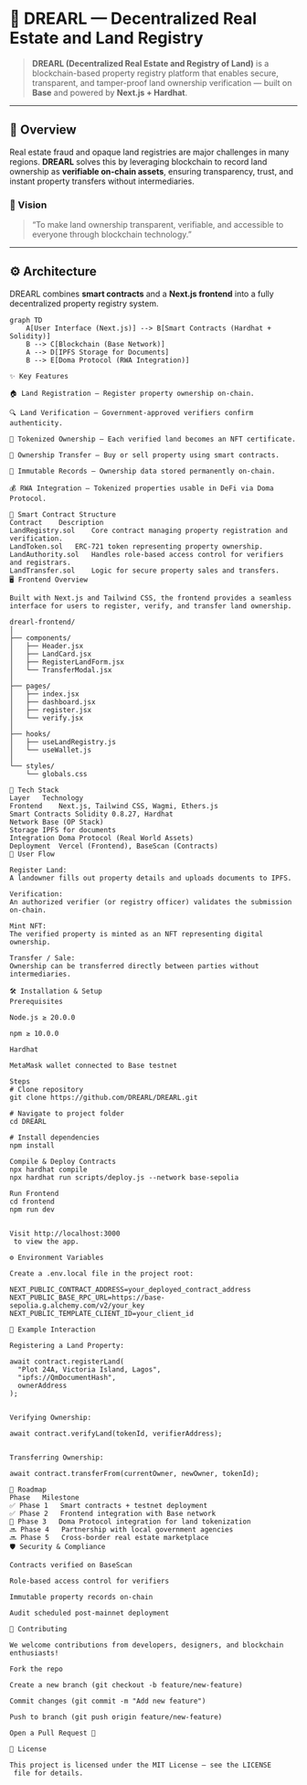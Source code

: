 # 🏡 DREARL — Decentralized Real Estate and Land Registry

> **DREARL (Decentralized Real Estate and Registry of Land)** is a blockchain-based property registry platform that enables secure, transparent, and tamper-proof land ownership verification — built on **Base** and powered by **Next.js + Hardhat**.

---

## 🔎 Overview

Real estate fraud and opaque land registries are major challenges in many regions. **DREARL** solves this by leveraging blockchain to record land ownership as **verifiable on-chain assets**, ensuring transparency, trust, and instant property transfers without intermediaries.

### 🎯 Vision
> “To make land ownership transparent, verifiable, and accessible to everyone through blockchain technology.”

---

## ⚙️ Architecture

DREARL combines **smart contracts** and a **Next.js frontend** into a fully decentralized property registry system.

```mermaid
graph TD
    A[User Interface (Next.js)] --> B[Smart Contracts (Hardhat + Solidity)]
    B --> C[Blockchain (Base Network)]
    A --> D[IPFS Storage for Documents]
    B --> E[Doma Protocol (RWA Integration)]

✨ Key Features

🏠 Land Registration — Register property ownership on-chain.

🔍 Land Verification — Government-approved verifiers confirm authenticity.

🧾 Tokenized Ownership — Each verified land becomes an NFT certificate.

🔄 Ownership Transfer — Buy or sell property using smart contracts.

🧱 Immutable Records — Ownership data stored permanently on-chain.

💰 RWA Integration — Tokenized properties usable in DeFi via Doma Protocol.

🧩 Smart Contract Structure
Contract	Description
LandRegistry.sol	Core contract managing property registration and verification.
LandToken.sol	ERC-721 token representing property ownership.
LandAuthority.sol	Handles role-based access control for verifiers and registrars.
LandTransfer.sol	Logic for secure property sales and transfers.
🖥️ Frontend Overview

Built with Next.js and Tailwind CSS, the frontend provides a seamless interface for users to register, verify, and transfer land ownership.

drearl-frontend/
│
├── components/
│   ├── Header.jsx
│   ├── LandCard.jsx
│   ├── RegisterLandForm.jsx
│   └── TransferModal.jsx
│
├── pages/
│   ├── index.jsx
│   ├── dashboard.jsx
│   ├── register.jsx
│   └── verify.jsx
│
├── hooks/
│   ├── useLandRegistry.js
│   └── useWallet.js
│
└── styles/
    └── globals.css

🔗 Tech Stack
Layer	Technology
Frontend	Next.js, Tailwind CSS, Wagmi, Ethers.js
Smart Contracts	Solidity 0.8.27, Hardhat
Network	Base (OP Stack)
Storage	IPFS for documents
Integration	Doma Protocol (Real World Assets)
Deployment	Vercel (Frontend), BaseScan (Contracts)
🧠 User Flow

Register Land:
A landowner fills out property details and uploads documents to IPFS.

Verification:
An authorized verifier (or registry officer) validates the submission on-chain.

Mint NFT:
The verified property is minted as an NFT representing digital ownership.

Transfer / Sale:
Ownership can be transferred directly between parties without intermediaries.

🛠️ Installation & Setup
Prerequisites

Node.js ≥ 20.0.0

npm ≥ 10.0.0

Hardhat

MetaMask wallet connected to Base testnet

Steps
# Clone repository
git clone https://github.com/DREARL/DREARL.git

# Navigate to project folder
cd DREARL

# Install dependencies
npm install

Compile & Deploy Contracts
npx hardhat compile
npx hardhat run scripts/deploy.js --network base-sepolia

Run Frontend
cd frontend
npm run dev


Visit http://localhost:3000
 to view the app.

⚙️ Environment Variables

Create a .env.local file in the project root:

NEXT_PUBLIC_CONTRACT_ADDRESS=your_deployed_contract_address
NEXT_PUBLIC_BASE_RPC_URL=https://base-sepolia.g.alchemy.com/v2/your_key
NEXT_PUBLIC_TEMPLATE_CLIENT_ID=your_client_id

🧾 Example Interaction

Registering a Land Property:

await contract.registerLand(
  "Plot 24A, Victoria Island, Lagos",
  "ipfs://QmDocumentHash",
  ownerAddress
);


Verifying Ownership:

await contract.verifyLand(tokenId, verifierAddress);


Transferring Ownership:

await contract.transferFrom(currentOwner, newOwner, tokenId);

🧭 Roadmap
Phase	Milestone
✅ Phase 1	Smart contracts + testnet deployment
✅ Phase 2	Frontend integration with Base network
🚧 Phase 3	Doma Protocol integration for land tokenization
🔜 Phase 4	Partnership with local government agencies
🔜 Phase 5	Cross-border real estate marketplace
🛡️ Security & Compliance

Contracts verified on BaseScan

Role-based access control for verifiers

Immutable property records on-chain

Audit scheduled post-mainnet deployment

🤝 Contributing

We welcome contributions from developers, designers, and blockchain enthusiasts!

Fork the repo

Create a new branch (git checkout -b feature/new-feature)

Commit changes (git commit -m "Add new feature")

Push to branch (git push origin feature/new-feature)

Open a Pull Request 🚀

📄 License

This project is licensed under the MIT License — see the LICENSE
 file for details.

